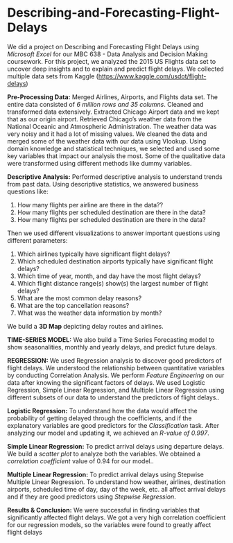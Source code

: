 # Describing-and-Forecasting-Flight-Delays
We did a project on Describing and Forecasting Flight Delays using *Microsoft Excel* for our MBC 638 - Data Analysis and Decision Making coursework.
For this project, we analyzed the 2015 US Flights data set to uncover deep insights and to explain and predict flight delays.
We collected multiple data sets from Kaggle (https://www.kaggle.com/usdot/flight-delays)

**Pre-Processing Data:**
Merged Airlines, Airports, and Flights data set. The entire data consisted of *6 million rows and 35 columns*.
Cleaned and transformed data extensively. Extracted Chicago Airport data and we kept that as our origin airport.
Retrieved Chicago’s weather data from the National Oceanic and Atmospheric Administration.
The weather data was very noisy and it had a lot of missing values. We cleaned the data and merged some of the weather data with our data using Vlookup.
Using domain knowledge and statistical techniques, we selected and used some key variables that impact our analysis the most.
Some of the qualitative data were transformed using different methods like dummy variables.

**Descriptive Analysis:**
Performed descriptive analysis to understand trends from past data.
Using descriptive statistics, we answered business questions like:
1. How many flights per airline are there in the data??
2. How many flights per scheduled destination are there in the data? 
3. How many flights per scheduled destination are there in the data? 

Then we used different visualizations to answer important questions using different parameters: 
1. Which airlines typically have significant flight delays? 
2. Which scheduled destination airports typically have significant flight delays? 
3. Which time of year, month, and day have the most flight delays? 
4. Which flight distance range(s) show(s) the largest number of flight delays? 
5. What are the most common delay reasons? 
6. What are the top cancellation reasons? 
7. What was the weather data information by month? 

We build a **3D Map** depicting delay routes and airlines.

**TIME-SERIES MODEL:** We also build a Time Series Forecasting model to show seasonalities, monthly and yearly delays, and predict future delays.

**REGRESSION:** We used Regression analysis to discover good predictors of flight delays. We understood the relationship between quantitative variables by conducting Correlation Analysis. We perform *Feature Engineering* on our data after knowing the significant factors of delays. We used Logistic Regression, Simple Linear Regression, and Multiple Linear Regression using different subsets of our data to understand the predictors of flight delays..

**Logistic Regression:** To understand how the data would affect the probability of getting delayed through the coefficients, and if the explanatory variables are good predictors for the *Classification* task. After analyzing our model and updating it, we achieved an *R-value of 0.997*.

**Simple Linear Regression:** To predict arrival delays using departure delays. We build a *scatter plot* to analyze both the variables. We obtained a *correlation coefficient* value of 0.94 for our model..

**Multiple Linear Regression:** To predict arrival delays using Stepwise Multiple Linear Regression. To understand how weather, airlines, destination airports, scheduled time of day, day of the week, etc. all affect arrival delays and if they are good predictors using *Stepwise Regression*.

**Results & Conclusion:** We were successful in finding variables that significantly affected flight delays. We got a very high correlation coefficient for our regression models, so the variables were found to greatly affect flight delays
